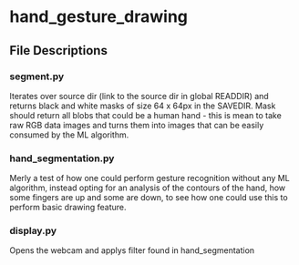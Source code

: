 # hand_gesture_drawing

## File Descriptions

### segment.py
Iterates over source dir (link to the source dir in global READDIR) and returns black and white masks of size 64 x 64px 
in the SAVEDIR. Mask should return all blobs that could be a human hand - this is mean to take raw RGB data images and
turns them into images that can be easily consumed by the ML algorithm.

### hand_segmentation.py
Merly a test of how one could perform gesture recognition without any ML algorithm, instead opting for an analysis of
the contours of the hand, how some fingers are up and some are down, to see how one could use this to perform basic
drawing feature.

### display.py
Opens the webcam and applys filter found in hand_segmentation
